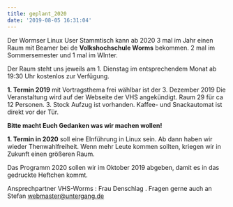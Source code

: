 ```yaml
---
title: geplant_2020
date: '2019-08-05 16:31:04'
---
```


Der Wormser Linux User Stammtisch kann ab 2020 3 mal im Jahr einen Raum mit Beamer bei de **Volkshochschule Worms** bekommen.  2 mal  im  Sommersemester und 1 mal im WInter. 

Der Raum steht uns jeweils am 1. Dienstag im entsprechendem Monat ab 19:30 Uhr kostenlos zur Verfügung.


**1. Termin 2019**  mit Vortragsthema frei wählbar  ist der 3. Dezember 2019
Die Veranstaltung wird auf der Webseite der VHS angekündigt.
Raum 29 für ca 12 Personen. 3. Stock Aufzug ist vorhanden.
Kaffee- und Snackautomat ist direkt vor der Tür.

**Bitte macht Euch Gedanken  was wir machen wollen!**

**1. Termin in 2020** soll eine EInführung in Linux sein.
Ab dann haben wir wieder Thenwahlfreiheit.  Wenn mehr Leute kommen sollten, kriegen wir in Zukunft einen größeren Raum.

Das Programm  2020 sollen wir im Oktober 2019 abgeben, damit es in das gedruckte Heftchen kommt.

Ansprechpartner VHS-Worms : Frau Denschlag .
Fragen gerne auch an  Stefan  webmaster@untergang.de